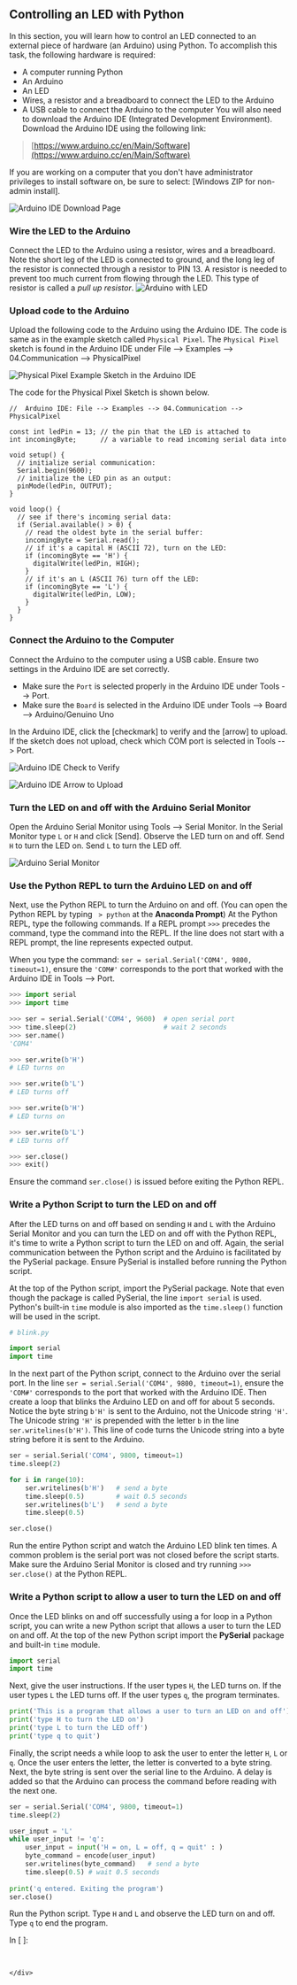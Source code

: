 
## Controlling an LED with Python
In this section, you will learn how to control an LED connected to an external piece of hardware (an Arduino) using Python. To accomplish this task, the following hardware is required:

 * A computer running Python
 * An Arduino
 * An LED
 * Wires, a resistor and a breadboard to connect the LED to the Arduino
 * A USB cable to connect the Arduino to the computer
You will also need to download the Arduino IDE (Integrated Development Environment). Download the Arduino IDE using the following link: 

 > [https://www.arduino.cc/en/Main/Software](https://www.arduino.cc/en/Main/Software)
 
If you are working on a computer that you don't have administrator privileges to install software on, be sure to select: [Windows ZIP for non-admin install].

![Arduino IDE Download Page](images/arduino_download_page.png)
### Wire the LED to the Arduino
Connect the LED to the Arduino using a resistor, wires and a breadboard. Note the short leg of the LED is connected to ground, and the long leg of the resistor is connected through a resistor to PIN 13. A resistor is needed to prevent too much current from flowing through the LED. This type of resistor is called a _pull up resistor_.
![Arduino with LED](images/redboard_LED_bb.png)
### Upload code to the Arduino
Upload the following code to the Arduino using the Arduino IDE. The code is same as in the example sketch called ```Physical Pixel```. The ```Physical Pixel``` sketch is found in the Arduino IDE under File --> Examples --> 04.Communication --> PhysicalPixel

![Physical Pixel Example Sketch in the Arduino IDE](images/file-examples-communication-physicalpixel.png)

The code for the Physical Pixel Sketch is shown below.
```text
//  Arduino IDE: File --> Examples --> 04.Communication --> PhysicalPixel

const int ledPin = 13; // the pin that the LED is attached to
int incomingByte;      // a variable to read incoming serial data into

void setup() {
  // initialize serial communication:
  Serial.begin(9600);
  // initialize the LED pin as an output:
  pinMode(ledPin, OUTPUT);
}

void loop() {
  // see if there's incoming serial data:
  if (Serial.available() > 0) {
    // read the oldest byte in the serial buffer:
    incomingByte = Serial.read();
    // if it's a capital H (ASCII 72), turn on the LED:
    if (incomingByte == 'H') {
      digitalWrite(ledPin, HIGH);
    }
    // if it's an L (ASCII 76) turn off the LED:
    if (incomingByte == 'L') {
      digitalWrite(ledPin, LOW);
    }
  }
}
```
### Connect the Arduino to the Computer
Connect the Arduino to the computer using a USB cable. Ensure two settings in the Arduino IDE are set correctly.

 * Make sure the ```Port``` is selected properly in the Arduino IDE under Tools --> Port. 
 * Make sure the ```Board``` is selected in the Arduino IDE under Tools --> Board --> Arduino/Genuino Uno

In the Arduino IDE, click the [checkmark] to verify and the [arrow] to upload. If the sketch does not upload, check which COM port is selected in Tools --> Port.

![Arduino IDE Check to Verify](images/Check_to_Verify.png)

![Arduino IDE Arrow to Upload](images/Arrow_to_Upload.png)
### Turn the LED on and off with the Arduino Serial Monitor
Open the Arduino Serial Monitor using Tools --> Serial Monitor. In the Serial Monitor type ```L``` or ```H``` and click [Send]. Observe the LED turn on and off. Send ```H``` to turn the LED on. Send ```L``` to turn the LED off.

![Arduino Serial Monitor](images/serial_monitor_L.png)
### Use the Python REPL to turn the Arduino LED on and off
Next,  use the Python REPL to turn the Arduino on and off. (You can open the Python REPL by typing ``` > python``` at the **Anaconda Prompt**) At the Python REPL, type the following commands. If a REPL prompt ```>>>``` precedes the command, type the command into the REPL. If the line does not start with a REPL prompt, the line represents expected output. 

When you type the command: ```ser = serial.Serial('COM4', 9800, timeout=1)```, ensure the ```'COM#'``` corresponds to the port that worked with the Arduino IDE in Tools --> Port.

```python
>>> import serial
>>> import time

>>> ser = serial.Serial('COM4', 9600)  # open serial port
>>> time.sleep(2)                      # wait 2 seconds
>>> ser.name()
'COM4'

>>> ser.write(b'H')
# LED turns on

>>> ser.write(b'L')
# LED turns off

>>> ser.write(b'H')
# LED turns on

>>> ser.write(b'L')
# LED turns off

>>> ser.close()
>>> exit()
```

Ensure the command ```ser.close()``` is issued before exiting the Python REPL. 
### Write a Python Script to turn the LED on and off
After the LED turns on and off based on sending ```H``` and ```L``` with the Arduino Serial Monitor and you can turn the LED on and off with the Python REPL, it's time to write a Python script to turn the LED on and off. Again, the serial communication between the Python script and the Arduino is facilitated by the PySerial package. Ensure PySerial is installed before running the Python script. 

At the top of the Python script, import the PySerial package. Note that even though the package is called PySerial, the line ```import serial``` is used. Python's built-in ```time``` module is also imported as the ```time.sleep()``` function will be used in the script.
```python
# blink.py

import serial
import time
```
In the next part of the Python script, connect to the Arduino over the serial port. In the line ```ser = serial.Serial('COM4', 9800, timeout=1)```, ensure the ```'COM#'``` corresponds to the port that worked with the Arduino IDE. Then create a loop that blinks the Arduino LED on and off for about 5 seconds.  Notice the byte string ```b'H'``` is sent to the Arduino, not the Unicode string ```'H'```. The Unicode string ```'H'``` is prepended with the letter ```b``` in the line ```ser.writelines(b'H')```. This line of code turns the Unicode string into a byte string before it is sent to the Arduino.
```python
ser = serial.Serial('COM4', 9800, timeout=1)
time.sleep(2)

for i in range(10):
    ser.writelines(b'H')   # send a byte
    time.sleep(0.5)        # wait 0.5 seconds
    ser.writelines(b'L')   # send a byte
    time.sleep(0.5)

ser.close()
```     
Run the entire Python script and watch the Arduino LED blink ten times. A common problem is the serial port was not closed before the script starts. Make sure the Arduino Serial Monitor is closed and try running ```>>> ser.close()``` at the Python REPL.
### Write a Python script to allow a user to turn the LED on and off
Once the LED blinks on and off successfully using a for loop in a Python script, you can write a new Python script that allows a user to turn the LED on and off. At the top of the new Python script import the **PySerial** package and built-in ```time``` module.
```python
import serial
import time
```
Next, give the user instructions. If the user types ```H```, the LED turns on. If the user types ```L``` the LED turns off. If the user types ```q```, the program terminates.
```python
print('This is a program that allows a user to turn an LED on and off')
print('type H to turn the LED on')
print('type L to turn the LED off')
print('type q to quit')
```
Finally, the script needs a while loop to ask the user to enter the letter ```H```, ```L``` or ```q```. Once the user enters the letter, the letter is converted to a byte string. Next, the byte string is sent over the serial line to the Arduino. A delay is added so that the Arduino can process the command before reading with the next one.
```python
ser = serial.Serial('COM4', 9800, timeout=1)
time.sleep(2)

user_input = 'L'
while user_input != 'q':
    user_input = input('H = on, L = off, q = quit' : )
    byte_command = encode(user_input)
    ser.writelines(byte_command)   # send a byte
    time.sleep(0.5) # wait 0.5 seconds
        
print('q entered. Exiting the program')
ser.close()
```
Run the Python script. Type ```H``` and ```L``` and observe the LED turn on and off. Type ```q``` to end the program.
<div class="cell border-box-sizing code_cell rendered">
<div class="input">
<div class="prompt input_prompt">In&nbsp;[&nbsp;]:</div>
<div class="inner_cell">
    <div class="input_area">
<div class=" highlight hl-ipython2"><pre><span></span> 
</pre></div>

    </div>
</div>
</div>

</div>
 

